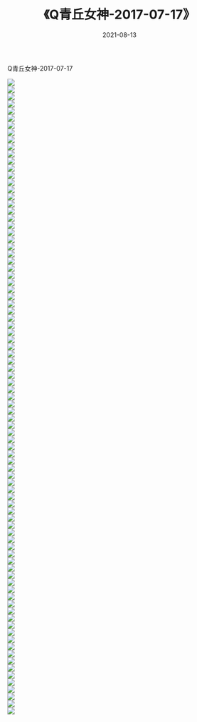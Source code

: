 ﻿---
layout: post
title:  《Q青丘女神-2017-07-17》
date:   2021-08-13
img: http://img.660000.xyz/Sharelink/网络美图/2021/Q青丘女神-2017-07-17/000.jpg
categories: [美女, 清纯, 唯美]
---

Q青丘女神-2017-07-17

  ![](http://img.660000.xyz/Sharelink/网络美图/2021/Q青丘女神-2017-07-17/001.jpg) <br> ![](http://img.660000.xyz/Sharelink/网络美图/2021/Q青丘女神-2017-07-17/002.jpg) <br> ![](http://img.660000.xyz/Sharelink/网络美图/2021/Q青丘女神-2017-07-17/003.jpg) <br> ![](http://img.660000.xyz/Sharelink/网络美图/2021/Q青丘女神-2017-07-17/004.jpg) <br> ![](http://img.660000.xyz/Sharelink/网络美图/2021/Q青丘女神-2017-07-17/005.jpg) <br> ![](http://img.660000.xyz/Sharelink/网络美图/2021/Q青丘女神-2017-07-17/006.jpg) <br> ![](http://img.660000.xyz/Sharelink/网络美图/2021/Q青丘女神-2017-07-17/007.jpg) <br> ![](http://img.660000.xyz/Sharelink/网络美图/2021/Q青丘女神-2017-07-17/008.jpg) <br> ![](http://img.660000.xyz/Sharelink/网络美图/2021/Q青丘女神-2017-07-17/009.jpg) <br> ![](http://img.660000.xyz/Sharelink/网络美图/2021/Q青丘女神-2017-07-17/010.jpg) <br> ![](http://img.660000.xyz/Sharelink/网络美图/2021/Q青丘女神-2017-07-17/011.jpg) <br> ![](http://img.660000.xyz/Sharelink/网络美图/2021/Q青丘女神-2017-07-17/012.jpg) <br> ![](http://img.660000.xyz/Sharelink/网络美图/2021/Q青丘女神-2017-07-17/013.jpg) <br> ![](http://img.660000.xyz/Sharelink/网络美图/2021/Q青丘女神-2017-07-17/014.jpg) <br> ![](http://img.660000.xyz/Sharelink/网络美图/2021/Q青丘女神-2017-07-17/015.jpg) <br> ![](http://img.660000.xyz/Sharelink/网络美图/2021/Q青丘女神-2017-07-17/016.jpg) <br> ![](http://img.660000.xyz/Sharelink/网络美图/2021/Q青丘女神-2017-07-17/017.jpg) <br> ![](http://img.660000.xyz/Sharelink/网络美图/2021/Q青丘女神-2017-07-17/018.jpg) <br> ![](http://img.660000.xyz/Sharelink/网络美图/2021/Q青丘女神-2017-07-17/019.jpg) <br> ![](http://img.660000.xyz/Sharelink/网络美图/2021/Q青丘女神-2017-07-17/020.jpg) <br> ![](http://img.660000.xyz/Sharelink/网络美图/2021/Q青丘女神-2017-07-17/021.jpg) <br> ![](http://img.660000.xyz/Sharelink/网络美图/2021/Q青丘女神-2017-07-17/022.jpg) <br> ![](http://img.660000.xyz/Sharelink/网络美图/2021/Q青丘女神-2017-07-17/023.jpg) <br> ![](http://img.660000.xyz/Sharelink/网络美图/2021/Q青丘女神-2017-07-17/024.jpg) <br> ![](http://img.660000.xyz/Sharelink/网络美图/2021/Q青丘女神-2017-07-17/025.jpg) <br> ![](http://img.660000.xyz/Sharelink/网络美图/2021/Q青丘女神-2017-07-17/026.jpg) <br> ![](http://img.660000.xyz/Sharelink/网络美图/2021/Q青丘女神-2017-07-17/027.jpg) <br> ![](http://img.660000.xyz/Sharelink/网络美图/2021/Q青丘女神-2017-07-17/028.jpg) <br> ![](http://img.660000.xyz/Sharelink/网络美图/2021/Q青丘女神-2017-07-17/029.jpg) <br> ![](http://img.660000.xyz/Sharelink/网络美图/2021/Q青丘女神-2017-07-17/030.jpg) <br> ![](http://img.660000.xyz/Sharelink/网络美图/2021/Q青丘女神-2017-07-17/031.jpg) <br> ![](http://img.660000.xyz/Sharelink/网络美图/2021/Q青丘女神-2017-07-17/032.jpg) <br> ![](http://img.660000.xyz/Sharelink/网络美图/2021/Q青丘女神-2017-07-17/033.jpg) <br> ![](http://img.660000.xyz/Sharelink/网络美图/2021/Q青丘女神-2017-07-17/034.jpg) <br> ![](http://img.660000.xyz/Sharelink/网络美图/2021/Q青丘女神-2017-07-17/035.jpg) <br> ![](http://img.660000.xyz/Sharelink/网络美图/2021/Q青丘女神-2017-07-17/036.jpg) <br> ![](http://img.660000.xyz/Sharelink/网络美图/2021/Q青丘女神-2017-07-17/037.jpg) <br> ![](http://img.660000.xyz/Sharelink/网络美图/2021/Q青丘女神-2017-07-17/038.jpg) <br> ![](http://img.660000.xyz/Sharelink/网络美图/2021/Q青丘女神-2017-07-17/039.jpg) <br> ![](http://img.660000.xyz/Sharelink/网络美图/2021/Q青丘女神-2017-07-17/040.jpg) <br> ![](http://img.660000.xyz/Sharelink/网络美图/2021/Q青丘女神-2017-07-17/041.jpg) <br> ![](http://img.660000.xyz/Sharelink/网络美图/2021/Q青丘女神-2017-07-17/042.jpg) <br> ![](http://img.660000.xyz/Sharelink/网络美图/2021/Q青丘女神-2017-07-17/043.jpg) <br> ![](http://img.660000.xyz/Sharelink/网络美图/2021/Q青丘女神-2017-07-17/044.jpg) <br> ![](http://img.660000.xyz/Sharelink/网络美图/2021/Q青丘女神-2017-07-17/045.jpg) <br> ![](http://img.660000.xyz/Sharelink/网络美图/2021/Q青丘女神-2017-07-17/046.jpg) <br> ![](http://img.660000.xyz/Sharelink/网络美图/2021/Q青丘女神-2017-07-17/047.jpg) <br> ![](http://img.660000.xyz/Sharelink/网络美图/2021/Q青丘女神-2017-07-17/048.jpg) <br> ![](http://img.660000.xyz/Sharelink/网络美图/2021/Q青丘女神-2017-07-17/049.jpg) <br> ![](http://img.660000.xyz/Sharelink/网络美图/2021/Q青丘女神-2017-07-17/050.jpg) <br> ![](http://img.660000.xyz/Sharelink/网络美图/2021/Q青丘女神-2017-07-17/051.jpg) <br> ![](http://img.660000.xyz/Sharelink/网络美图/2021/Q青丘女神-2017-07-17/052.jpg) <br> ![](http://img.660000.xyz/Sharelink/网络美图/2021/Q青丘女神-2017-07-17/053.jpg) <br> ![](http://img.660000.xyz/Sharelink/网络美图/2021/Q青丘女神-2017-07-17/054.jpg) <br> ![](http://img.660000.xyz/Sharelink/网络美图/2021/Q青丘女神-2017-07-17/055.jpg) <br> ![](http://img.660000.xyz/Sharelink/网络美图/2021/Q青丘女神-2017-07-17/056.jpg) <br> ![](http://img.660000.xyz/Sharelink/网络美图/2021/Q青丘女神-2017-07-17/057.jpg) <br> ![](http://img.660000.xyz/Sharelink/网络美图/2021/Q青丘女神-2017-07-17/058.jpg) <br> ![](http://img.660000.xyz/Sharelink/网络美图/2021/Q青丘女神-2017-07-17/059.jpg) <br> ![](http://img.660000.xyz/Sharelink/网络美图/2021/Q青丘女神-2017-07-17/060.jpg) <br> ![](http://img.660000.xyz/Sharelink/网络美图/2021/Q青丘女神-2017-07-17/061.jpg) <br> ![](http://img.660000.xyz/Sharelink/网络美图/2021/Q青丘女神-2017-07-17/062.jpg) <br> ![](http://img.660000.xyz/Sharelink/网络美图/2021/Q青丘女神-2017-07-17/063.jpg) <br> ![](http://img.660000.xyz/Sharelink/网络美图/2021/Q青丘女神-2017-07-17/064.jpg) <br> ![](http://img.660000.xyz/Sharelink/网络美图/2021/Q青丘女神-2017-07-17/065.jpg) <br> ![](http://img.660000.xyz/Sharelink/网络美图/2021/Q青丘女神-2017-07-17/066.jpg) <br> ![](http://img.660000.xyz/Sharelink/网络美图/2021/Q青丘女神-2017-07-17/067.jpg) <br> ![](http://img.660000.xyz/Sharelink/网络美图/2021/Q青丘女神-2017-07-17/068.jpg) <br> ![](http://img.660000.xyz/Sharelink/网络美图/2021/Q青丘女神-2017-07-17/069.jpg) <br> ![](http://img.660000.xyz/Sharelink/网络美图/2021/Q青丘女神-2017-07-17/070.jpg) <br> ![](http://img.660000.xyz/Sharelink/网络美图/2021/Q青丘女神-2017-07-17/071.jpg) <br> ![](http://img.660000.xyz/Sharelink/网络美图/2021/Q青丘女神-2017-07-17/072.jpg) <br> ![](http://img.660000.xyz/Sharelink/网络美图/2021/Q青丘女神-2017-07-17/073.jpg) <br> ![](http://img.660000.xyz/Sharelink/网络美图/2021/Q青丘女神-2017-07-17/074.jpg) <br> ![](http://img.660000.xyz/Sharelink/网络美图/2021/Q青丘女神-2017-07-17/075.jpg) <br> ![](http://img.660000.xyz/Sharelink/网络美图/2021/Q青丘女神-2017-07-17/076.jpg) <br> ![](http://img.660000.xyz/Sharelink/网络美图/2021/Q青丘女神-2017-07-17/077.jpg) <br> ![](http://img.660000.xyz/Sharelink/网络美图/2021/Q青丘女神-2017-07-17/078.jpg) <br> ![](http://img.660000.xyz/Sharelink/网络美图/2021/Q青丘女神-2017-07-17/079.jpg) <br> ![](http://img.660000.xyz/Sharelink/网络美图/2021/Q青丘女神-2017-07-17/080.jpg) <br> ![](http://img.660000.xyz/Sharelink/网络美图/2021/Q青丘女神-2017-07-17/081.jpg) <br> ![](http://img.660000.xyz/Sharelink/网络美图/2021/Q青丘女神-2017-07-17/082.jpg) <br> ![](http://img.660000.xyz/Sharelink/网络美图/2021/Q青丘女神-2017-07-17/083.jpg) <br> ![](http://img.660000.xyz/Sharelink/网络美图/2021/Q青丘女神-2017-07-17/084.jpg) <br> ![](http://img.660000.xyz/Sharelink/网络美图/2021/Q青丘女神-2017-07-17/085.jpg) <br> ![](http://img.660000.xyz/Sharelink/网络美图/2021/Q青丘女神-2017-07-17/086.jpg) <br> ![](http://img.660000.xyz/Sharelink/网络美图/2021/Q青丘女神-2017-07-17/087.jpg) <br> ![](http://img.660000.xyz/Sharelink/网络美图/2021/Q青丘女神-2017-07-17/088.jpg) <br> ![](http://img.660000.xyz/Sharelink/网络美图/2021/Q青丘女神-2017-07-17/089.jpg) <br>